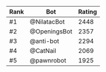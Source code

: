 Rank|Bot|Rating
---|---|---
#1|@NilatacBot|2448
#2|@OpeningsBot|2357
#3|@anti-bot|2294
#4|@CatNail|2069
#5|@pawnrobot|1925
